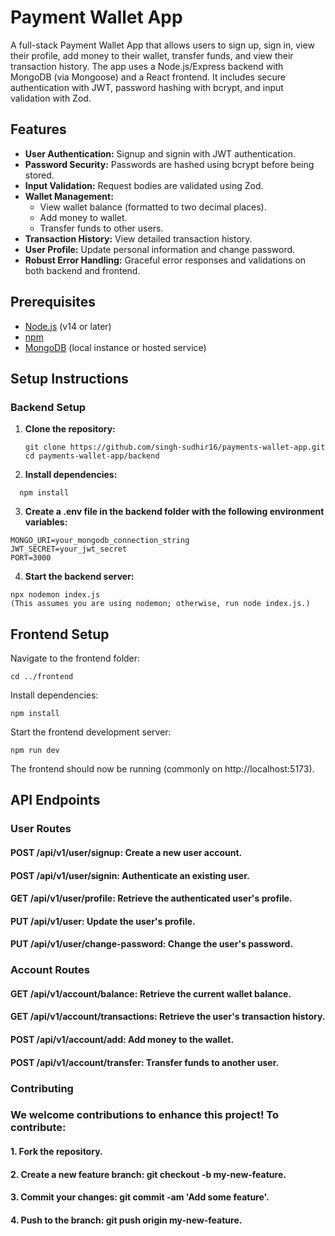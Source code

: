 # Payment Wallet App

A full-stack Payment Wallet App that allows users to sign up, sign in, view their profile, add money to their wallet, transfer funds, and view their transaction history. The app uses a Node.js/Express backend with MongoDB (via Mongoose) and a React frontend. It includes secure authentication with JWT, password hashing with bcrypt, and input validation with Zod.

## Features

- **User Authentication:** Signup and signin with JWT authentication.
- **Password Security:** Passwords are hashed using bcrypt before being stored.
- **Input Validation:** Request bodies are validated using Zod.
- **Wallet Management:** 
  - View wallet balance (formatted to two decimal places).
  - Add money to wallet.
  - Transfer funds to other users.
- **Transaction History:** View detailed transaction history.
- **User Profile:** Update personal information and change password.
- **Robust Error Handling:** Graceful error responses and validations on both backend and frontend.

## Prerequisites

- [Node.js](https://nodejs.org/) (v14 or later)
- [npm](https://www.npmjs.com/)
- [MongoDB](https://www.mongodb.com/) (local instance or hosted service)

## Setup Instructions

### Backend Setup

1. **Clone the repository:**

   ```
   git clone https://github.com/singh-sudhir16/payments-wallet-app.git
   cd payments-wallet-app/backend
   ```
2. **Install dependencies:**
  ```
    npm install
  ```
3. **Create a .env file in the backend folder with the following environment variables:**
```
MONGO_URI=your_mongodb_connection_string
JWT_SECRET=your_jwt_secret
PORT=3000
```
4. **Start the backend server:**
```
npx nodemon index.js
(This assumes you are using nodemon; otherwise, run node index.js.)
```
## Frontend Setup
Navigate to the frontend folder:
```
cd ../frontend
```
Install dependencies:
```
npm install
```
Start the frontend development server:
```
npm run dev
```
The frontend should now be running (commonly on http://localhost:5173).
## API Endpoints
### User Routes
#### POST /api/v1/user/signup: Create a new user account.
#### POST /api/v1/user/signin: Authenticate an existing user.
#### GET /api/v1/user/profile: Retrieve the authenticated user's profile.
#### PUT /api/v1/user: Update the user's profile.
#### PUT /api/v1/user/change-password: Change the user's password.
### Account Routes
#### GET /api/v1/account/balance: Retrieve the current wallet balance.
#### GET /api/v1/account/transactions: Retrieve the user's transaction history.
#### POST /api/v1/account/add: Add money to the wallet.
#### POST /api/v1/account/transfer: Transfer funds to another user.

### Contributing
### We welcome contributions to enhance this project! To contribute:

#### 1. Fork the repository.
#### 2. Create a new feature branch: git checkout -b my-new-feature.
#### 3. Commit your changes: git commit -am 'Add some feature'.
#### 4. Push to the branch: git push origin my-new-feature.
